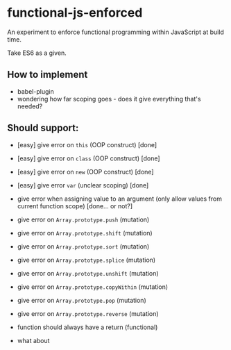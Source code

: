functional-js-enforced
===
An experiment to enforce functional programming within JavaScript at build time.

Take ES6 as a given.

How to implement
---
- babel-plugin
- wondering how far scoping goes - does it give everything that's needed?

Should support:
---
- [easy] give error on `this` (OOP construct) [done]
- [easy] give error on `class` (OOP construct) [done]
- [easy] give error on `new` (OOP construct) [done]
- [easy] give error `var` (unclear scoping) [done]
- give error when assigning value to an argument (only allow values from current function scope) [done... or not?]

- give error on `Array.prototype.push` (mutation)
- give error on `Array.prototype.shift`  (mutation)
- give error on `Array.prototype.sort` (mutation)
- give error on `Array.prototype.splice` (mutation)
- give error on `Array.prototype.unshift` (mutation)
- give error on `Array.prototype.copyWithin` (mutation)
- give error on `Array.prototype.pop` (mutation)
- give error on `Array.prototype.reverse` (mutation)
- function should always have a return (functional)

- what about